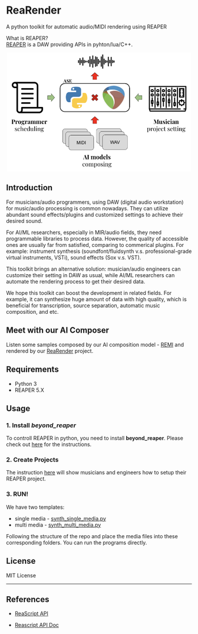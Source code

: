 # ReaRender

A python toolkit for automatic audio/MIDI rendering using REAPER

What is REAPER?   
[REAPER](https://www.reaper.fm/) is a DAW providing APIs in pyhton/lua/C++.

<p align="center">
<img src="docs/diagram.png" width="500">
</p>

## Introduction
For musicians/audio programmers, using DAW (digital audio workstation) for music/audio processing is common nowadays. They can utilize abundant sound effects/plugins and customized settings to achieve their desired sound. 

For AI/ML researchers, especially in MIR/audio fields, they need programmable libraries to process data. However, the quality of accessible ones are usually far from satisfied, comparing to commerical plugins. For example: instrument synthesis (soundfont/fluidsynth v.s. professional-grade virtual instruments, VSTi), sound effects (Sox v.s. VST).

This toolkit brings an alternative solution: musician/audio engineers can customize their setting in DAW as usual, while AI/ML researchers can automate the rendering process to get their desired data.

We hope this toolkit can boost the development in related fields. For example, it can synthesize huge amount of data with high quality, which is beneficial for transcription, source separation, automatic music composition, and etc.

## Meet with our AI Composer
Listen some samples composed by our AI composition model - [REMI](https://github.com/YatingMusic/remi) and rendered by our [ReaRender](https://github.com/YatingMusic/ReaRender) project.


## Requirements
* Python 3
* REAPER 5.X

## Usage
### 1. Install *beyond_reaper*

To controll REAPER in python, you need to install **beyond_reaper**.
Please check out [here](beyond_reaper/installation.md) for the instructions.

### 2. Create Projects
The instruction [here](docs/project_setting.md) will show musicians and engineers how to setup their REAPER project.

### 3. RUN!
We have two templates:
* single media - [synth_single_media.py](synth_single_media.py)
* multi media - [synth_multi_media.py](synth_multi_media.py)

Following the structure of the repo and place the media files into these corresponding folders. You can run the programs directly.

## License
MIT License

---
## References
* [ReaScript API](https://www.reaper.fm/sdk/reascript/reascripthelp.html)

* [Reascript API Doc](https://www.extremraym.com/cloud/reascript-doc/#MIDI_GetNote)
